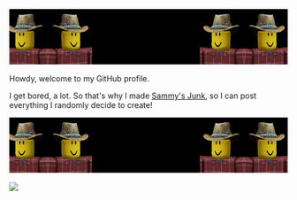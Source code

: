 <img src="image_2023-10-08_150903519.png" width="640" height="100"  />

Howdy, welcome to my GitHub profile.

I get bored, a lot. So that's why I made [Sammy's Junk](https://github.com/SammyGoesHowdy/SammysJunk), so I can post everything I randomly decide to create!

<img src="image_2023-10-08_150903519.png" width="640" height="100"  />

<p align="left">
	<a href="https://linktr.ee/sammygoeshowdy" target="_blank">
		  <img src="https://donut.eu.org/img/88x31/sammygoeshowdy.png">
	  </a>
</p>
